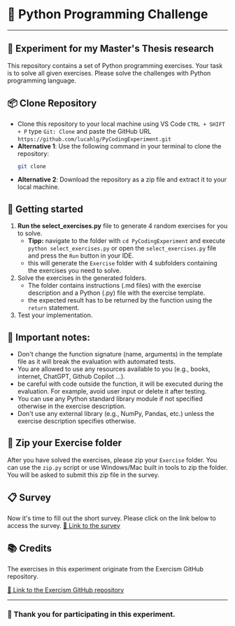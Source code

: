 # 🐍 Python Programming Challenge
____

## 🧪 Experiment for my Master's Thesis research

This repository contains a set of Python programming exercises. Your task is to solve all given exercises.
Please solve the challenges with Python programming language.

## 📦 Clone Repository
- Clone this repository to your local machine using VS Code `CTRL + SHIFT + P` type `Git: Clone` and paste the GitHub URL `https://github.com/lucahlg/PyCodingExperiment.git` 
- **Alternative 1**: Use the following command in your terminal to clone the repository:
    ```bash
    git clone
    ```
- **Alternative 2**: Download the repository as a zip file and extract it to your local machine.

## 🚀 Getting started
1. **Run the select_exercises.py** file to generate 4 random exercises for you to solve. 
    - **Tipp:** navigate to the folder with `cd PyCodingExperiment` and execute `python select_exercises.py` or open the `select_exercises.py` file and press the `Run` button in your IDE.
    - this will generate the `Exercise` folder with 4 subfolders containing the exercises you need to solve.
2. Solve the exercises in the generated folders.
    - The folder contains instructions (.md files) with the exercise description and a Python (.py) file with the exercise template.
    - the expected result has to be returned by the function using the `return` statement.
3. Test your implementation.

## 🧾 Important notes:
- Don't change the function signature (name, arguments) in the template file as it will break the evaluation with automated tests.
- You are allowed to use any resources available to you (e.g., books, internet, ChatGPT, Github Copilot ...).
- be careful with code outside the function, it will be executed during the evaluation. For example, avoid user input or delete it after testing.
- You can use any Python standard library module if not specified otherwise in the exercise description.
- Don't use any external library (e.g., NumPy, Pandas, etc.) unless the exercise description specifies otherwise.


## 📁 Zip your Exercise folder
After you have solved the exercises, please zip your `Exercise` folder. You can use the `zip.py` script or use Windows/Mac built in tools to zip the folder. You will be asked to submit this zip file in the survey.

## 📋 Survey
Now it's time to fill out the short survey. Please click on the link below to access the survey.
[🔗 Link to the survey](https://survey.hdm-stuttgart.de/163574?lang=en)

## 📚 Credits
The exercises in this experiment originate from the Exercism GitHub repository.

[🔗 Link to the Exercism GitHub repository](https://github.com/exercism/python)

---

### 🙏 Thank you for participating in this experiment.